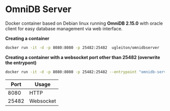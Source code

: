 # OmniDB Server

Docker container based on Debian linux running **OmniDB 2.15.0** with oracle client for easy database management via web interface.


**Creating a container**
```sh
docker run -it -d -p 8080:8080 -p 25482:25482  ugleiton/omnidbserver
```

**Creating a container with a websocket port other than 25482 (overwrite the entrypont)**
```sh
docker run -it -d -p 8080:8080 -p 25482:25482 --entrypoint "omnidb-server" ugleiton/omnidbserver --host=0.0.0.0 --port=8080 -e 35482
```

|Port| Usage  |
|--|--|
| 8080 | HTTP  |
| 25482| Websocket|
